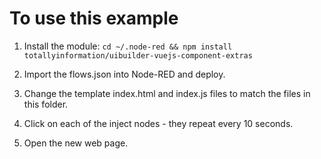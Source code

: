 # To use this example

1) Install the module: `cd ~/.node-red && npm install totallyinformation/uibuilder-vuejs-component-extras`

2) Import the flows.json into Node-RED and deploy.
3) Change the template index.html and index.js files to match the files in this folder.
4) Click on each of the inject nodes - they repeat every 10 seconds.
5) Open the new web page.
